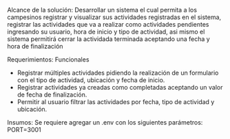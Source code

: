 Alcance de la solución: Desarrollar un sistema el cual permita a los campesinos registrar y visualizar sus actividades registradas
en el sistema, registrar las actividades que va a realizar como actividades pendientes ingresando su usuario, hora de inicio y tipo de actividad,
asi mismo el sistema permitirá cerrar la actividada terminada aceptando una fecha y hora de finalización

Requerimientos:
Funcionales

- Registrar múltiples actividades pidiendo la realización de un formulario con el tipo de actividad, ubicación y fecha de inicio.
- Registrar actividades ya creadas como completadas aceptando un valor de fecha de finalización.
- Permitir al usuario filtrar las actividades por fecha, tipo de actividad y ubicación.

Insumos:
Se requiere agregar un .env con los siguientes parámetros: PORT=3001
